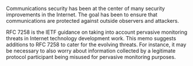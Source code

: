 
Communications security has been at the center of many security improvements in
the Internet. The goal has been to ensure that communications are protected
against outside observers and attackers.

RFC 7258 is the IETF guidance on taking into account pervasive
monitoring threats in Internet technology development work.  This memo
suggests additions to RFC 7258 to cater for the evolving threats.
For instance, it may be necessary to also worry about information
collected by a legitimate protocol participant being misused
for pervasive monitoring purposes.
